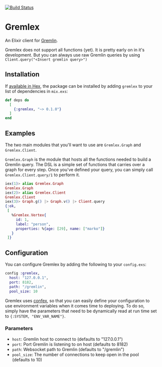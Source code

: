 [![Build Status](https://travis-ci.com/Revmaker/gremlex.svg?branch=master)](https://travis-ci.com/Revmaker/gremlex)

# Gremlex

An Elixir client for [Gremlin](http://tinkerpop.apache.org/gremlin.html).

Gremlex does not support all functions (yet). It is pretty early on in it's development. But you can always use raw Gremlin queries by using `Client.query("<Insert gremlin query>")`

## Installation

If [available in Hex](https://hex.pm/docs/publish), the package can be installed
by adding `gremlex` to your list of dependencies in `mix.exs`:

```elixir
def deps do
  [
    {:gremlex, "~> 0.1.0"}
  ]
end
```

## Examples

The two main modules that you'll want to use are `Gremlex.Graph` and `Gremlex.Client`.

`Gremlex.Graph` is the module that hosts all the functions needed to build a Gremlin query.
The DSL is a simple set of functions that carries over a graph for every step. Once you've
defined your query, you can simply call `Gremlex.Client.query/1` to perform it.

```elixir
iex(1)> alias Gremlex.Graph
Gremlex.Graph
iex(2)> alias Gremlex.Client
Gremlex.Client
iex(3)> Graph.g() |> Graph.v() |> Client.query
{:ok,
 [
   %Gremlex.Vertex{
     id: 1,
     label: "person",
     properties: %{age: [29], name: ["marko"]}
   }
 ]}
```

## Configuration
You can configure Gremlex by adding the following to your `config.exs`:

```elixir
config :gremlex,
  host: "127.0.0.1",
  port: 8182,
  path: "/gremlin",
  pool_size: 10
```

Gremlex uses [confex](https://github.com/Nebo15/confex), so that you can easily define
your configuration to use environment variables when it comes time to deploying. To do so,
simply have the parameters that need to be dynamically read at run time set to `{:SYSTEM, "ENV_VAR_NAME"}`.

### Parameters
* `host`: Gremlin host to connect to (defaults to "127.0.0.1")
* `port`: Port Gremlin is listening to on host (defaults to 8182)
* `path`: Websocket path to Gremlin (defaults to "/gremlin")
* `pool_size`: The number of connections to keep open in the pool (defaults to 10)
